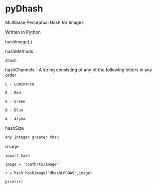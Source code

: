 # pyDhash

Multibase Perceptual Hash for Images

Written in Python

hashImage(<hashMethod><hashChannels><hashSize>,<image>)

hashMethods
    
    dhash
  
hashChannels - A string consisting of any of the following letters in any order
    
    L - Luminance
    
    R - Red
    
    G - Green
    
    B - Blue
    
    A - Alpha
  
hashSize
    
    any integer greater than   
 
Usage:

    import hash
    
    image = '/path/to/image'
    
    r = hash.hashImage("dhashLRGBA9",image)
    
    print(r)
